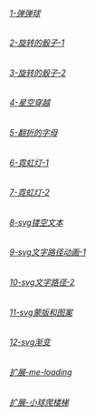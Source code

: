 
###### [1-弹弹球](https://wfya.github.io/1_demo/index.html)

###### [2-旋转的骰子-1](https://wfya.github.io/2_demo/index.html)

###### [3-旋转的骰子-2](https://wfya.github.io/3_demo/index.html)

###### [4-星空穿越](https://wfya.github.io/4_demo/index.html)

###### [5-翻折的字母](https://wfya.github.io/5_demo/index.html)

###### [6-霓虹灯-1](https://wfya.github.io/6_demo/index.html)

###### [7-霓虹灯-2](https://wfya.github.io/7_demo/index.html)

###### [8-svg镂空文本](https://wfya.github.io/8_demo/index.html)

###### [9-svg文字路径动画-1](https://wfya.github.io/9_demo/index.html)

###### [10-svg文字路径-2](https://wfya.github.io/10_demo/index.html)

###### [11-svg蒙版和图案](https://wfya.github.io/11_demo/index.html)

###### [12-svg渐变](https://wfya.github.io/12_demo/index.html)

###### [扩展-me-loading](https://wfya.github.io/me_demo1/index.html)

###### [扩展-小球爬楼梯](https://wfya.github.io/me_demo2/index.html)
